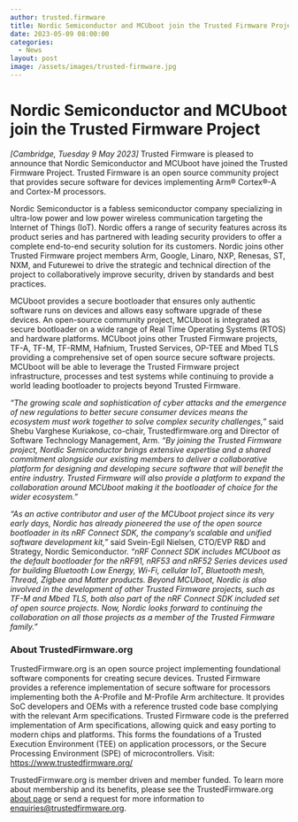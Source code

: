 ```yaml
---
author: trusted.firmware
title: Nordic Semiconductor and MCUboot join the Trusted Firmware Project 
date: 2023-05-09 08:00:00
categories:
  - News
layout: post
image: /assets/images/trusted-firmware.jpg
---
```

# **Nordic Semiconductor and MCUboot join the Trusted Firmware Project**

*[Cambridge, Tuesday 9 May 2023]* Trusted Firmware is pleased to announce that Nordic Semiconductor and MCUboot have joined the Trusted Firmware Project. Trusted Firmware is an open source community project that provides secure software for devices implementing Arm® Cortex®-A and Cortex-M processors. 

Nordic Semiconductor is a fabless semiconductor company specializing in ultra-low power and low power wireless communication targeting the Internet of Things (IoT). Nordic offers a range of security features across its product series and has partnered with leading security providers to offer a complete end-to-end security solution for its customers. Nordic joins other Trusted Firmware project members Arm, Google, Linaro, NXP, Renesas, ST, NXM, and Futurewei to drive the strategic and technical direction of the project to collaboratively improve security, driven by standards and best practices. 

MCUboot provides a secure bootloader that ensures only authentic software runs on devices and allows easy software upgrade of these devices. An open-source community project, MCUboot is integrated as secure bootloader on a wide range of Real Time Operating Systems (RTOS) and hardware platforms. MCUboot joins other Trusted Firmware projects, TF-A, TF-M, TF-RMM, Hafnium, Trusted Services, OP-TEE and Mbed TLS providing a comprehensive set of open source secure software projects. MCUboot will be able to leverage the Trusted Firmware project infrastructure, processes and test systems while continuing to provide a world leading bootloader to projects beyond Trusted Firmware. 

_“The growing scale and sophistication of cyber attacks and the emergence of new regulations to better secure consumer devices means the ecosystem must work together to solve complex security challenges,”_ said Shebu Varghese Kuriakose, co-chair, Trustedfirmware.org and Director of Software Technology Management, Arm. _“By joining the Trusted Firmware project, Nordic Semiconductor brings extensive expertise and a shared commitment alongside our existing members to deliver a collaborative platform for designing and developing secure software that will benefit the entire industry. Trusted Firmware will also provide a platform to expand the collaboration around MCUboot making it the bootloader of choice for the wider ecosystem.”_

_“As an active contributor and user of the MCUboot project since its very early days, Nordic has already pioneered the use of the open source bootloader in its nRF Connect SDK, the company’s scalable and unified software development kit,”_ said Svein-Egil Nielsen, CTO/EVP R&D and Strategy, Nordic Semiconductor. _“nRF Connect SDK includes MCUboot as the default bootloader for the nRF91, nRF53 and nRF52 Series devices used for building Bluetooth Low Energy, Wi-Fi, cellular IoT, Bluetooth mesh, Thread, Zigbee and Matter products. Beyond MCUboot, Nordic is also involved in the development of other Trusted Firmware projects, such as TF-M and Mbed TLS, both also part of the nRF Connect SDK included set of open source projects. Now, Nordic looks forward to continuing the collaboration on all those projects as a member of the Trusted Firmware family.”_

### About TrustedFirmware.org

TrustedFirmware.org is an open source project implementing foundational software components for creating secure devices. Trusted Firmware provides a reference implementation of secure software for processors implementing both the A-Profile and M-Profile Arm architecture. It provides SoC developers and OEMs with a reference trusted code base complying with the relevant Arm specifications. Trusted Firmware code is the preferred implementation of Arm specifications, allowing quick and easy porting to modern chips and platforms. This forms the foundations of a Trusted Execution Environment (TEE) on application processors, or the Secure Processing Environment (SPE) of microcontrollers. Visit: <https://www.trustedfirmware.org/>

TrustedFirmware.org is member driven and member funded. To learn more about membership and its benefits, please see the TrustedFirmware.org [about page](https://www.trustedfirmware.org/about/) or send a request for more information to <enquiries@trustedfirmware.org>.
